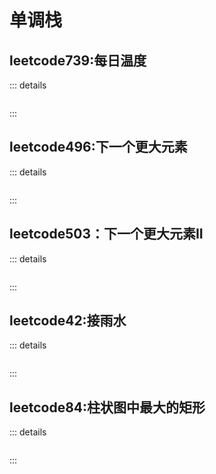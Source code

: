 # 单调栈

## leetcode739:每日温度

::: details

```js

```

:::

## leetcode496:下一个更大元素

::: details

```js

```

:::

## leetcode503：下一个更大元素II

::: details

```js

```

:::

## leetcode42:接雨水

::: details

```js

```

:::

## leetcode84:柱状图中最大的矩形

::: details

```js

```

:::

